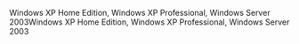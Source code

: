 <span data-ttu-id="8ee65-101">Windows XP Home Edition, Windows XP Professional, Windows Server 2003</span><span class="sxs-lookup"><span data-stu-id="8ee65-101">Windows XP Home Edition, Windows XP Professional, Windows Server 2003</span></span>